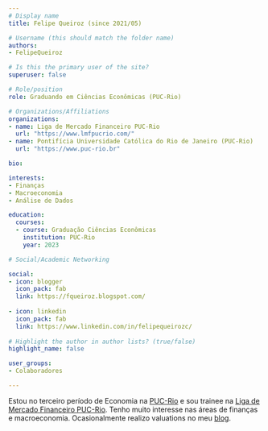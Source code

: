 ```yaml
---
# Display name
title: Felipe Queiroz (since 2021/05)

# Username (this should match the folder name)
authors:
- FelipeQueiroz

# Is this the primary user of the site?
superuser: false

# Role/position
role: Graduando em Ciências Econômicas (PUC-Rio)

# Organizations/Affiliations
organizations:
- name: Liga de Mercado Financeiro PUC-Rio
  url: "https://www.lmfpucrio.com/"
- name: Pontifícia Universidade Católica do Rio de Janeiro (PUC-Rio)
  url: "https://www.puc-rio.br"

bio:

interests:
- Finanças
- Macroeconomia
- Análise de Dados

education:
  courses:
  - course: Graduação Ciências Econômicas
    institution: PUC-Rio
    year: 2023

# Social/Academic Networking

social:
- icon: blogger
  icon_pack: fab
  link: https://fqueiroz.blogspot.com/
  
- icon: linkedin
  icon_pack: fab
  link: https://www.linkedin.com/in/felipequeirozc/
    
# Highlight the author in author lists? (true/false)
highlight_name: false

user_groups:
- Colaboradores

---
```


Estou no terceiro período de Economia na [PUC-Rio](https://www.puc-rio.br/) e sou trainee na [Liga de Mercado Financeiro PUC-Rio](https://www.lmfpucrio.com/). Tenho muito interesse nas áreas de finanças e macroeconomia. Ocasionalmente realizo valuations no meu [blog](https://fqueiroz.blogspot.com/).
